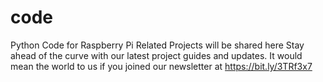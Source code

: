 # code
Python Code for Raspberry Pi Related Projects will be shared here
Stay ahead of the curve with our latest project guides and updates.  It would mean the world to us if you joined our newsletter at https://bit.ly/3TRf3x7
